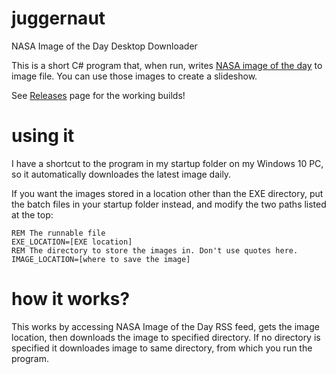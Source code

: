 # juggernaut
 NASA Image of the Day Desktop Downloader

This is a short C# program that, when run, writes [NASA image of the day](https://www.nasa.gov/multimedia/imagegallery/iotd.html) to image file.  You can use those images to create a slideshow. 

See [Releases](../../releases/) page for the working builds!

# using it

I have a shortcut to the program in my startup folder on my Windows 10 PC, so it automatically downloades the latest image daily.

If you want the images stored in a location other than the EXE directory, put the batch files in your startup folder instead, and modify the two paths listed at the top:
```batch
REM The runnable file
EXE_LOCATION=[EXE location]
REM The directory to store the images in. Don't use quotes here.
IMAGE_LOCATION=[where to save the image]
```

# how it works?

This works by accessing NASA Image of the Day RSS feed, gets the image location, then downloads the image to specified directory. 
If no directory is specified it downloades image to same directory, from which you run the program.